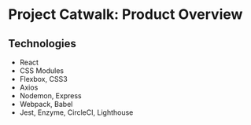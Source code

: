 # Project Catwalk: Product Overview

## Technologies
- React
- CSS Modules
- Flexbox, CSS3
- Axios
- Nodemon, Express
- Webpack, Babel
- Jest, Enzyme, CircleCI, Lighthouse
